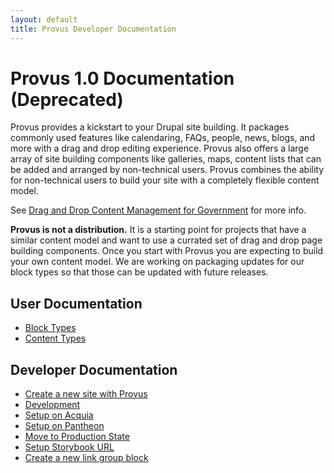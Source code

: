 ```yaml
---
layout: default
title: Provus Developer Documentation
---
```


# Provus 1.0 Documentation (Deprecated)

Provus provides a kickstart to your Drupal site building. It packages commonly used features like calendaring, FAQs, people, news, blogs, and more with a drag and drop editing experience. Provus also offers a large array of site building components like galleries, maps, content lists that can be added and arranged by non-technical users. Provus combines the ability for non-technical users to build your site with a completely flexible content model.

See [Drag and Drop Content Management for Government](https://www.drupalgovcon.org/2020/program/sessions/drag-drop-content-management-government-websites) for more info.

**Provus is not a distribution.** It is a starting point for projects that have a similar content model and want to use a currated set of drag and drop page building components. Once you start with Provus you are expecting to build your own content model. We are working on packaging updates for our block types so that those can be updated with future releases.

## User Documentation

* [Block Types](block-types.md)
* [Content Types](content-types.md)

## Developer Documentation

* [Create a new site with Provus](create-new-site.md)
* [Development](development.md)
* [Setup on Acquia](setup-on-acquia.md)
* [Setup on Pantheon](setup-on-pantheon.md)
* [Move to Production State](move-to-production-state.md)
* [Setup Storybook URL](storybook.md)
* [Create a new link group block](new-link-group-block.md)
